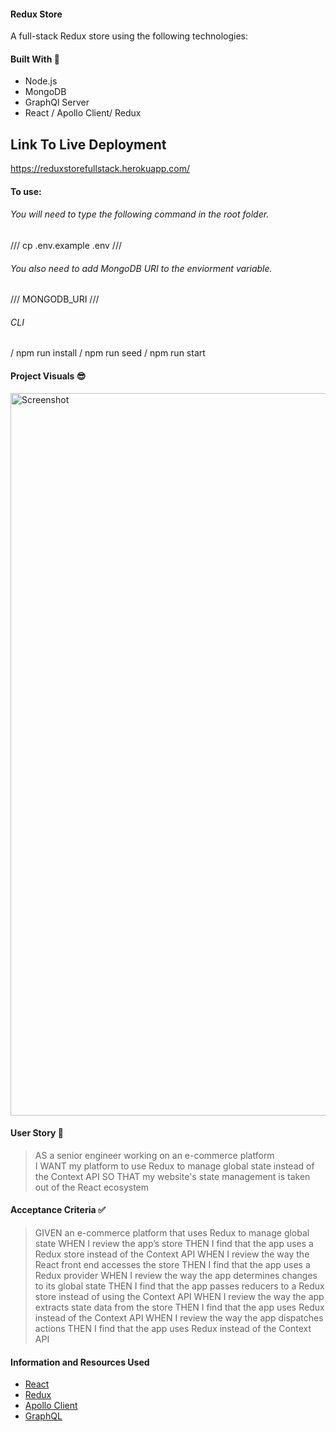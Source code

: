 #### Redux Store
A full-stack Redux store using the following technologies:

#### Built With 🧰
- Node.js
- MongoDB
- GraphQl Server
- React / Apollo Client/ Redux

## Link To Live Deployment 
https://reduxstorefullstack.herokuapp.com/

#### To use:
###### You will need to type the following command in the root folder.
/// cp .env.example .env ///
###### You also need to add MongoDB URI to the enviorment variable.
/// MONGODB_URI ///

###### CLI
/ npm run install
/ npm run seed
/ npm run start

#### Project Visuals :sunglasses:
<img width="1156" alt="Screenshot" src="https://res.cloudinary.com/dasr4nopa/image/upload/v1641751918/Untitled_pfplau.jpg">
   
#### User Story 📖

> AS a senior engineer working on an e-commerce platform     
> I WANT my platform to use Redux to manage global state instead of the Context API
> SO THAT my website's state management is taken out of the React ecosystem  

#### Acceptance Criteria ✅

> GIVEN an e-commerce platform that uses Redux to manage global state
> WHEN I review the app’s store
> THEN I find that the app uses a Redux store instead of the Context API
> WHEN I review the way the React front end accesses the store
> THEN I find that the app uses a Redux provider
> WHEN I review the way the app determines changes to its global state
> THEN I find that the app passes reducers to a Redux store instead of using the Context API
> WHEN I review the way the app extracts state data from the store
> THEN I find that the app uses Redux instead of the Context API
> WHEN I review the way the app dispatches actions
> THEN I find that the app uses Redux instead of the Context API 

#### Information and Resources Used

- [React](https://www.npmjs.com/package/react)
- [Redux](https://www.npmjs.com/package/redux)
- [Apollo Client](https://www.npmjs.com/package/@apollo/client)
- [GraphQL](https://www.npmjs.com/package/graph.ql)

